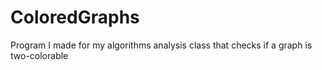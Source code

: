 # ColoredGraphs
Program I made for my algorithms analysis class that checks if a graph is two-colorable
